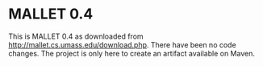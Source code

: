 # MALLET 0.4

This is MALLET 0.4 as downloaded from http://mallet.cs.umass.edu/download.php.
There have been no code changes. The project is only here to create an artifact available on Maven.